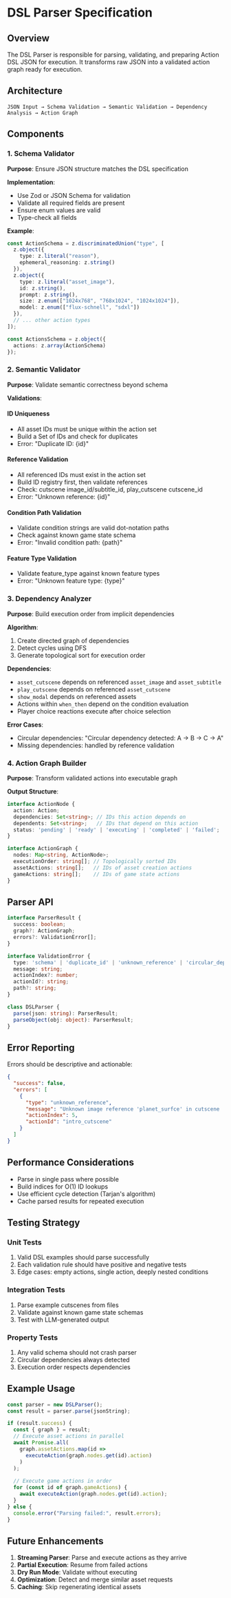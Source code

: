 # DSL Parser Specification

## Overview

The DSL Parser is responsible for parsing, validating, and preparing Action DSL JSON for execution. It transforms raw JSON into a validated action graph ready for execution.

## Architecture

```
JSON Input → Schema Validation → Semantic Validation → Dependency Analysis → Action Graph
```

## Components

### 1. Schema Validator

**Purpose**: Ensure JSON structure matches the DSL specification

**Implementation**:
- Use Zod or JSON Schema for validation
- Validate all required fields are present
- Ensure enum values are valid
- Type-check all fields

**Example**:
```typescript
const ActionSchema = z.discriminatedUnion("type", [
  z.object({
    type: z.literal("reason"),
    ephemeral_reasoning: z.string()
  }),
  z.object({
    type: z.literal("asset_image"),
    id: z.string(),
    prompt: z.string(),
    size: z.enum(["1024x768", "768x1024", "1024x1024"]),
    model: z.enum(["flux-schnell", "sdxl"])
  }),
  // ... other action types
]);

const ActionsSchema = z.object({
  actions: z.array(ActionSchema)
});
```

### 2. Semantic Validator

**Purpose**: Validate semantic correctness beyond schema

**Validations**:

#### ID Uniqueness
- All asset IDs must be unique within the action set
- Build a Set of IDs and check for duplicates
- Error: "Duplicate ID: {id}"

#### Reference Validation
- All referenced IDs must exist in the action set
- Build ID registry first, then validate references
- Check: cutscene image_id/subtitle_id, play_cutscene cutscene_id
- Error: "Unknown reference: {id}"

#### Condition Path Validation
- Validate condition strings are valid dot-notation paths
- Check against known game state schema
- Error: "Invalid condition path: {path}"

#### Feature Type Validation
- Validate feature_type against known feature types
- Error: "Unknown feature type: {type}"

### 3. Dependency Analyzer

**Purpose**: Build execution order from implicit dependencies

**Algorithm**:
1. Create directed graph of dependencies
2. Detect cycles using DFS
3. Generate topological sort for execution order

**Dependencies**:
- `asset_cutscene` depends on referenced `asset_image` and `asset_subtitle`
- `play_cutscene` depends on referenced `asset_cutscene`
- `show_modal` depends on referenced assets
- Actions within `when_then` depend on the condition evaluation
- Player choice reactions execute after choice selection

**Error Cases**:
- Circular dependencies: "Circular dependency detected: A → B → C → A"
- Missing dependencies: handled by reference validation

### 4. Action Graph Builder

**Purpose**: Transform validated actions into executable graph

**Output Structure**:
```typescript
interface ActionNode {
  action: Action;
  dependencies: Set<string>; // IDs this action depends on
  dependents: Set<string>;   // IDs that depend on this action
  status: 'pending' | 'ready' | 'executing' | 'completed' | 'failed';
}

interface ActionGraph {
  nodes: Map<string, ActionNode>;
  executionOrder: string[]; // Topologically sorted IDs
  assetActions: string[];   // IDs of asset creation actions
  gameActions: string[];    // IDs of game state actions
}
```

## Parser API

```typescript
interface ParserResult {
  success: boolean;
  graph?: ActionGraph;
  errors?: ValidationError[];
}

interface ValidationError {
  type: 'schema' | 'duplicate_id' | 'unknown_reference' | 'circular_dependency' | 'invalid_condition';
  message: string;
  actionIndex?: number;
  actionId?: string;
  path?: string;
}

class DSLParser {
  parse(json: string): ParserResult;
  parseObject(obj: object): ParserResult;
}
```

## Error Reporting

Errors should be descriptive and actionable:

```json
{
  "success": false,
  "errors": [
    {
      "type": "unknown_reference",
      "message": "Unknown image reference 'planet_surfce' in cutscene 'intro_cutscene'. Did you mean 'planet_surface'?",
      "actionIndex": 5,
      "actionId": "intro_cutscene"
    }
  ]
}
```

## Performance Considerations

- Parse in single pass where possible
- Build indices for O(1) ID lookups
- Use efficient cycle detection (Tarjan's algorithm)
- Cache parsed results for repeated execution

## Testing Strategy

### Unit Tests
1. Valid DSL examples should parse successfully
2. Each validation rule should have positive and negative tests
3. Edge cases: empty actions, single action, deeply nested conditions

### Integration Tests
1. Parse example cutscenes from files
2. Validate against known game state schemas
3. Test with LLM-generated output

### Property Tests
1. Any valid schema should not crash parser
2. Circular dependencies always detected
3. Execution order respects dependencies

## Example Usage

```typescript
const parser = new DSLParser();
const result = parser.parse(jsonString);

if (result.success) {
  const { graph } = result;
  // Execute asset actions in parallel
  await Promise.all(
    graph.assetActions.map(id => 
      executeAction(graph.nodes.get(id).action)
    )
  );
  
  // Execute game actions in order
  for (const id of graph.gameActions) {
    await executeAction(graph.nodes.get(id).action);
  }
} else {
  console.error("Parsing failed:", result.errors);
}
```

## Future Enhancements

1. **Streaming Parser**: Parse and execute actions as they arrive
2. **Partial Execution**: Resume from failed actions
3. **Dry Run Mode**: Validate without executing
4. **Optimization**: Detect and merge similar asset requests
5. **Caching**: Skip regenerating identical assets